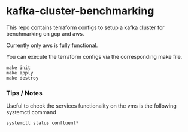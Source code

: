 # kafka-cluster-benchmarking

This repo contains terraform configs to setup a kafka cluster for benchmarking on gcp and aws.

Currently only aws is fully functional.

You can execute the terraform configs via the corresponding make file.

    make init
    make apply
    make destroy


### Tips / Notes

Useful to check the services functionality on the vms is the following systemctl command

```
systemctl status confluent*
```


